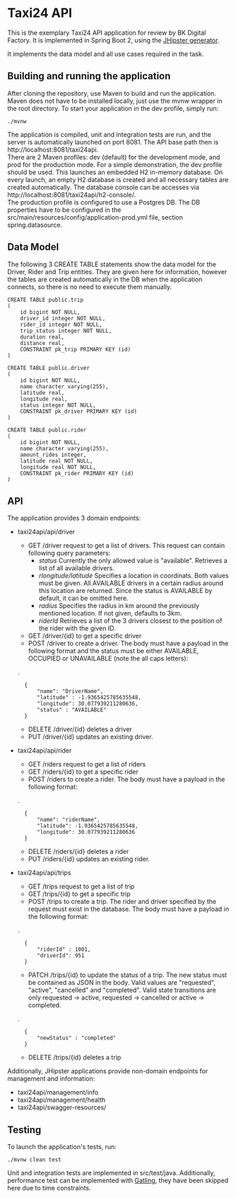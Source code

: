 # Taxi24 API

This is the exemplary Taxi24 API application for review by BK Digital Factory. It is implemented in Spring Boot 2, using the [JHipster generator](https://www.jhipster.tech/).

It implements the data model and all use cases required in the task. 


## Building and running the application

After cloning the repository, use Maven to build and run the application. Maven does not have to be installed locally, just use the mvnw wrapper in the root directory. To start your application in the dev profile, simply run:

    ./mvnw
    
The application is compiled, unit and integration tests are run, and the server is automatically launched on port 8081. The API base path then is http://localhost:8081/taxi24api.<br>
There are 2 Maven profiles: dev (default) for the development mode, and prod for the production mode. For a simple demonstration, the dev profile should be used. This launches an embedded H2 in-memory database. On every launch, an empty H2 database is created and all necessary tables are created automatically. The database console can be accesses via http://localhost:8081/taxi24api/h2-console/.<br>
The production profile is configured to use a Postgres DB. The DB properties have to be configured in the src/main/resources/config/application-prod.yml file, section spring.datasource. 



## Data Model

The following 3 CREATE TABLE statements show the data model for the Driver, Rider and Trip entities. They are given here for information, however the tables are created automatically in the DB when the application connects, so there is no need to execute them manually.    

    CREATE TABLE public.trip
    (
        id bigint NOT NULL,
        driver_id integer NOT NULL,
        rider_id integer NOT NULL,
        trip_status integer NOT NULL,
        duration real,
        distance real,
        CONSTRAINT pk_trip PRIMARY KEY (id)
    )

    CREATE TABLE public.driver
    (
        id bigint NOT NULL,
        name character varying(255),
        latitude real,
        longitude real,
        status integer NOT NULL,
        CONSTRAINT pk_driver PRIMARY KEY (id)
    )

    CREATE TABLE public.rider
    (
        id bigint NOT NULL,
        name character varying(255),
        amount_rides integer,
        latitude real NOT NULL,
        longitude real NOT NULL,
        CONSTRAINT pk_rider PRIMARY KEY (id)
    )


## API

The application provides 3 domain endpoints:

- taxi24api/api/driver
    - GET /driver request to get a list of drivers. This request can contain following query parameters:
        - <i>status</i>    Currently the only allowed value is "available". Retrieves a list of all available drivers.
        - <i>rlongitude/latitude</i>     Specifies a location in coordinats. Both values must be given. All AVAILABLE drivers in a certain radius around this location are returned. Since the status is AVAILABLE by default, it can be omitted here.
        - <i>radius</i>     Specifies the radius in km around the previously mentioned location. If not given, defaults to 3km.
        - <i>riderId</i> Retrieves a list of the 3 drivers closest to the position of the rider with the given ID.
    - GET /driver/{id} to get a specific driver
    - POST /driver to create a driver. The body must have a payload in the following format and the status must be either AVAILABLE, OCCUPIED or UNAVAILABLE (note the all caps letters):
    
    .

        {
            "name": "DriverName",
            "latitude" : -1.9365425785635548,
            "longitude": 30.077939211280636,
            "status" : "AVAILABLE"
        }
        
    - DELETE /driver/{id} deletes a driver
    - PUT /driver/{id} updates an existing driver.

- taxi24api/api/rider
    - GET /riders request to get a list of riders
    - GET /riders/{id} to get a specific rider
    - POST /riders to create a rider. The body must have a payload in the following format:
    
    .

        {
            "name": "riderName",
            "latitude": -1.9365425785635548,
            "longitude": 30.077939211280636
        }
        
    - DELETE /riders/{id} deletes a rider
    - PUT /riders/{id} updates an existing rider.
- taxi24api/api/trips
    - GET /trips request to get a list of trip
    - GET /trips/{id} to get a specific trip
    - POST /trips to create a trip. The rider and driver specified by the request must exist in the database. The body must have a payload in the following format:
    
    .

        {
            "riderId" : 1001,
            "driverId": 951
        }

    - PATCH /trips/{id} to update the status of a trip. The new status must be contained as JSON in the body. Valid values are "requested", "active", "cancelled" and "completed". Valid state transitions are only requested -> active, requested -> cancelled or active -> completed.
   
    .

        {
            "newStatus" : "completed"
        }

    - DELETE /trips/{id} deletes a trip




Additionally, JHipster applications provide non-domain endpoints for management and information:

- taxi24api/management/info
- taxi24api/management/health
- taxi24api/swagger-resources/

## Testing

To launch the application's tests, run:

    ./mvnw clean test

Unit and integration tests are implemented in src/test/java. Additionally, performance test can be implemented with [Gatling](Gatling.io), they have been skipped here due to time constraints.



